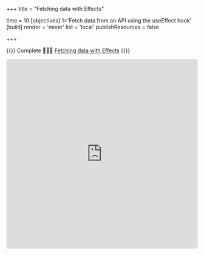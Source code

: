 +++
title = "Fetching data with Effects"

time = 10
[objectives]
    1='Fetch data from an API using the useEffect hook'
[build]
  render = 'never'
  list = 'local'
  publishResources = false

+++

{{<note type="narrative" title="React Learn">}}
Complete 🧑🏾‍🎓 [Fetching data with Effects](https://react.dev/reference/react/useEffect#fetching-data-with-effects)
{{</note>}}

<iframe src="https://codesandbox.io/embed/jf6id?view=Editor+%2B+Preview&module=%2Fsrc%2Findex.js"
     style="width:100%; height: 500px; border:0; border-radius: 4px; overflow:hidden;"
     title="Basic useEffect example"
     allow="accelerometer; ambient-light-sensor; camera; encrypted-media; geolocation; gyroscope; hid; microphone; midi; payment; usb; vr; xr-spatial-tracking"
     sandbox="allow-forms allow-modals allow-popups allow-presentation allow-same-origin allow-scripts"
   ></iframe>
